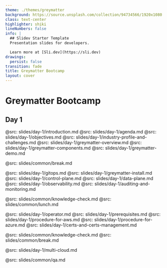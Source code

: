 ```yaml
---
theme: ./themes/greymatter
background: https://source.unsplash.com/collection/94734566/1920x1080
class: text-center
highlighter: shiki
lineNumbers: false
info: |
  ## Slidev Starter Template
  Presentation slides for developers.

  Learn more at [Sli.dev](https://sli.dev)
drawings:
  persist: false
transition: fade
title: Greymatter Bootcamp
layout: cover
---
```


# Greymatter Bootcamp
## Day 1

@src: slides/day-1/introduction.md
@src: slides/day-1/agenda.md
@src: slides/day-1/objectives.md
@src: slides/day-1/industry-profile-and-challenges.md
@src: slides/day-1/greymatter-overview.md
@src: slides/day-1/greymatter-components.md
@src: slides/day-1/greymatter-demo.md

@src: slides/common/break.md

@src: slides/day-1/gitops.md
@src: slides/day-1/greymatter-install.md
@src: slides/day-1/control-plane.md
@src: slides/day-1/data-plane.md
@src: slides/day-1/observability.md
@src: slides/day-1/auditing-and-monitoring.md

@src: slides/common/knowledge-check.md
@src: slides/common/lunch.md

@src: slides/day-1/operator.md
@src: slides/day-1/prerequisites.md
@src: slides/day-1/procedure-for-aws.md
@src: slides/day-1/procedure-for-azure.md
@src: slides/day-1/certs-and-certs-management.md

@src: slides/common/knowledge-check.md
@src: slides/common/break.md

@src: slides/day-1/multi-cloud.md

@src: slides/common/qa.md

